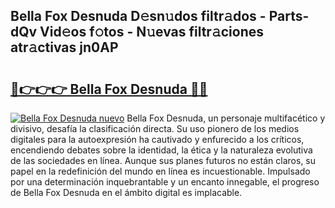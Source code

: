 ## Bella Fox Desnuda D𝚎sn𝚞dos filtr𝚊dos - Parts-dQv Vid𝚎os f𝚘tos - N𝚞evas filtr𝚊ciones atr𝚊ctivas jn0AP

# <h2><a href="http://mb3pc1i.tromn.icu/?c=Bella+Fox+Desnuda">🔗👉👉👉 Bella Fox Desnuda 🔗🔗</a></h2>

[![Bella Fox Desnuda nuevo](https://i.imgur.com/pEAQMta.gif)](http://mb3pc1i.tromn.icu/?c=Bella+Fox+Desnuda)
Bella Fox Desnuda, un personaje multifacético y divisivo, desafía la clasificación directa. Su uso pionero de los medios digitales para la autoexpresión ha cautivado y enfurecido a los críticos, encendiendo debates sobre la identidad, la ética y la naturaleza evolutiva de las sociedades en línea. Aunque sus planes futuros no están claros, su papel en la redefinición del mundo en línea es incuestionable. Impulsado por una determinación inquebrantable y un encanto innegable, el progreso de Bella Fox Desnuda en el ámbito digital es implacable.
